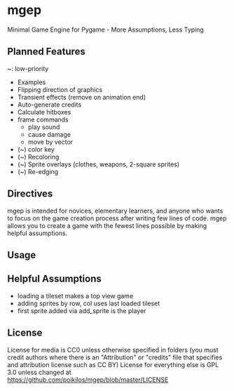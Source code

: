 # mgep
Minimal Game Engine for Pygame - More Assumptions, Less Typing

## Planned Features
~: low-priority
* Examples
* Flipping direction of graphics
* Transient effects (remove on animation end)
* Auto-generate credits
* Calculate hitboxes
* frame commands
  * play sound
  * cause damage
  * move by vector
* (~) color key
* (~) Recoloring
* (~) Sprite overlays (clothes, weapons, 2-square sprites)
* (~) Re-edging

## Directives
mgep is intended for novices, elementary learners, and anyone who wants
to focus on the game creation process after writing few lines of code.
mgep allows you to create a game with the fewest lines possible by
making helpful assumptions.

## Usage

## Helpful Assumptions
* loading a tileset makes a top view game
* adding sprites by row, col uses last loaded tileset
* first sprite added via add_sprite is the player

## License
License for media is CC0 unless otherwise specified in folders (you must credit authors where there is an "Attribution" or "credits" file that specifies and attribution license such as CC BY)
License for everything else is GPL 3.0 unless changed at https://github.com/poikilos/mgep/blob/master/LICENSE

